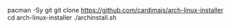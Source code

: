 pacman -Sy git
git clone https://github.com/cardimajs/arch-linux-installer
cd arch-linux-installer
./archinstall.sh